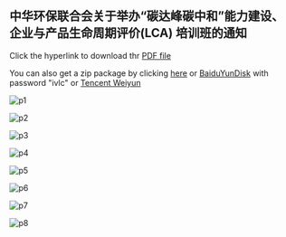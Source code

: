 ## 中华环保联合会关于举办“碳达峰碳中和”能力建设、企业与产品生命周期评价(LCA) 培训班的通知

Click the hyperlink to download thr <a href="https://ivl-china.github.io/ivl-china/documents/acef.pdf">PDF file</a>

You can also get a zip package by clicking <a href="https://ivl-china.github.io/ivl-china/documents/acef.zip">here</a> or <a href="https://pan.baidu.com/s/1Q0Y0lEqLUyv-W9CZ5fvHiQ">BaiduYunDisk</a> with password "ivlc" or <a href="https://ivl-china.github.io/ivl-china/documents/acef.zip">Tencent Weiyun</a>

![p1](ACEF/acefp1.png)

![p2](ACEF/acefp2.png)

![p3](ACEF/acefp3.png)

![p4](ACEF/acefp4.png)

![p5](ACEF/acefp5.png)

![p6](ACEF/acefp6.png)

![p7](ACEF/acefp7.png)

![p8](ACEF/acefp8.png)
